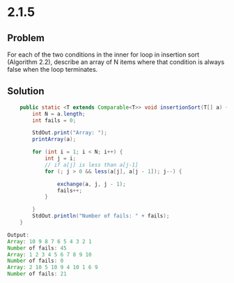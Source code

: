 # 2.1.5

## Problem

For each of the two conditions in the inner for loop in insertion sort (Algorithm 2.2), describe an array of N items where that condition is always false when the loop terminates.

## Solution

```java
    public static <T extends Comparable<T>> void insertionSort(T[] a) {
        int N = a.length;
        int fails = 0;

        StdOut.print("Array: ");
        printArray(a);

        for (int i = 1; i < N; i++) {
            int j = i;
            // if a[j] is less than a[j-1]
            for (; j > 0 && less(a[j], a[j - 1]); j--) {

                exchange(a, j, j - 1);
                fails++;
            }

        }
        StdOut.println("Number of fails: " + fails);
    }
```

```java
Output:
Array: 10 9 8 7 6 5 4 3 2 1
Number of fails: 45
Array: 1 2 3 4 5 6 7 8 9 10
Number of fails: 0
Array: 2 10 5 10 9 4 10 1 6 9
Number of fails: 21
```
